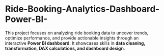 # Ride-Booking-Analytics-Dashboard-Power-BI-
This project focuses on analyzing ride booking data to uncover trends, optimize performance, and provide actionable insights through an interactive **Power BI dashboard**. It showcases skills in **data cleaning, transformation, DAX calculations, and dashboard design**.

